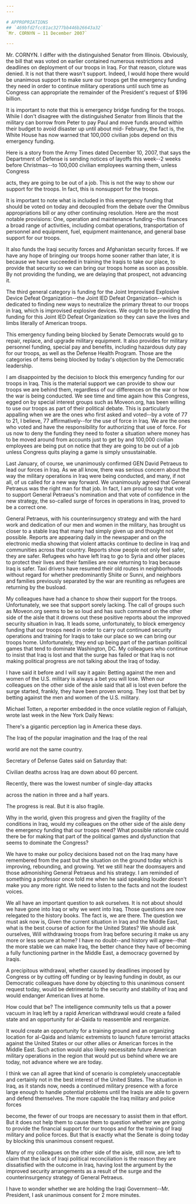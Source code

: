 ```yaml
---
---

# APPROPRIATIONS
## `469bfd2fcc81ac3277bb446b26643a32`
`Mr. CORNYN — 11 December 2007`

---
```



Mr. CORNYN. I differ with the distinguished Senator from Illinois. 
Obviously, the bill that was voted on earlier contained numerous 
restrictions and deadlines on deployment of our troops in Iraq. For 
that reason, cloture was denied. It is not that there wasn't support. 
Indeed, I would hope there would be unanimous support to make sure our 
troops get the emergency funding they need in order to continue 
military operations until such time as Congress can appropriate the 
remainder of the President's request of $196 billion.

It is important to note that this is emergency bridge funding for the 
troops. While I don't disagree with the distinguished Senator from 
Illinois that the military can borrow from Peter to pay Paul and move 
funds around within their budget to avoid disaster up until about mid-
February, the fact is, the White House has now warned that 100,000 
civilian jobs depend on this emergency funding.

Here is a story from the Army Times dated December 10, 2007, that 
says the Department of Defense is sending notices of layoffs this 
week--2 weeks before Christmas--to 100,000 civilian employees warning 
them, unless Congress


acts, they are going to be out of a job. This is not the way to show 
our support for the troops. In fact, this is nonsupport for the troops.

It is important to note what is included in this emergency funding 
that should be voted on today and decoupled from the debate over the 
Omnibus appropriations bill or any other continuing resolution. Here 
are the most notable provisions: One, operation and maintenance 
funding--this finances a broad range of activities, including combat 
operations, transportation of personnel and equipment, fuel, equipment 
maintenance, and general base support for our troops.

It also funds the Iraqi security forces and Afghanistan security 
forces. If we have any hope of bringing our troops home sooner rather 
than later, it is because we have succeeded in training the Iraqis to 
take our place, to provide that security so we can bring our troops 
home as soon as possible. By not providing the funding, we are delaying 
that prospect, not advancing it.

The third general category is funding for the Joint Improvised 
Explosive Device Defeat Organization--the Joint IED Defeat 
Organization--which is dedicated to finding new ways to neutralize the 
primary threat to our troops in Iraq, which is improvised explosive 
devices. We ought to be providing the funding for this Joint IED Defeat 
Organization so they can save the lives and limbs literally of American 
troops.

This emergency funding being blocked by Senate Democrats would go to 
repair, replace, and upgrade military equipment. It also provides for 
military personnel funding, special pay and benefits, including 
hazardous duty pay for our troops, as well as the Defense Health 
Program. Those are the categories of items being blocked by today's 
objection by the Democratic leadership.

I am disappointed by the decision to block this emergency funding for 
our troops in Iraq. This is the material support we can provide to show 
our troops we are behind them, regardless of our differences on the war 
or how the war is being conducted. We see time and time again how this 
Congress, egged on by special interest groups such as Moveon.org, has 
been willing to use our troops as part of their political debate. This 
is particularly appalling when we are the ones who first asked and 
voted--by a vote of 77 to 21, I believe, 77 affirmatively--for the use 
of force in Iraq. We are the ones who voted and have the responsibility 
for authorizing that use of force. For us now to deny the funding they 
need to foster a situation where money has to be moved around from 
accounts just to get by and 100,000 civilian employees are being put on 
notice that they are going to be out of a job unless Congress quits 
playing a game is simply unsustainable.

Last January, of course, we unanimously confirmed GEN David Petraeus 
to lead our forces in Iraq. As we all know, there was serious concern 
about the way the military operations in Iraq were being conducted, and 
many, if not all, of us called for a new way forward. We unanimously 
agreed that General Petraeus was the right man for that job. In fact, I 
am proud to say that vote to support General Petraeus's nomination and 
that vote of confidence in the new strategy, the so-called surge of 
forces in operations in Iraq, proved to be a correct one.


General Petraeus, with his counterinsurgency strategy and with the 
hard work and dedication of our men and women in the military, has 
brought us closer to a stable Iraq that many had simply given up and 
thought not possible. Reports are appearing daily in the newspaper and 
on the electronic media showing that violent attacks continue to 
decline in Iraq and communities across that country. Reports show 
people not only feel safer, they are safer. Refugees who have left Iraq 
to go to Syria and other places to protect their lives and their 
families are now returning to Iraq because Iraq is safer. Taxi drivers 
have resumed their old routes in neighborhoods without regard for 
whether predominantly Shiite or Sunni, and neighbors and families 
previously separated by the war are reuniting as refugees are returning 
by the busload.

My colleagues have had a chance to show their support for the troops. 
Unfortunately, we see that support sorely lacking. The call of groups 
such as Moveon.org seems to be so loud and has such command on the 
other side of the aisle that it drowns out these positive reports about 
the improved security situation in Iraq. It leads some, unfortunately, 
to block emergency funding that our troops need in order to carry out 
continued security operations and training for Iraqis to take our place 
so we can bring our troops home. Unfortunately, they end up being part 
of the partisan political games that tend to dominate Washington, DC. 
My colleagues who continue to insist that Iraq is lost and that the 
surge has failed or that Iraq is not making political progress are not 
talking about the Iraq of today.

I have said it before and I will say it again: Betting against the 
men and women of the U.S. military is always a bet you will lose. When 
our colleagues on the other side of the aisle said that all is lost 
even before the surge started, frankly, they have been proven wrong. 
They lost that bet by betting against the men and women of the U.S. 
military.

Michael Totten, a reporter embedded in the once volatile region of 
Fallujah, wrote last week in the New York Daily News:




 There's a gigantic perception lag in America these days. 


 The Iraq of the popular imagination and the Iraq of the real 


 world are not the same country.


Secretary of Defense Gates said on Saturday that:




 Civilian deaths across Iraq are down about 60 percent.



 Recently, there was the lowest number of single-day attacks 


 across the nation in three and a half years.



 The progress is real. But it is also fragile.


Why in the world, given this progress and given the fragility of the 
conditions in Iraq, would my colleagues on the other side of the aisle 
deny the emergency funding that our troops need? What possible 
rationale could there be for making that part of the political games 
and dysfunction that seems to dominate the Congress?

We have to make our policy decisions based not on the Iraq many have 
remembered from the past but the situation on the ground today which is 
improving, rebounding, and growing. Yet we still hear the doomsayers 
and those admonishing General Petraeus and his strategy. I am reminded 
of something a professor once told me when he said speaking louder 
doesn't make you any more right. We need to listen to the facts and not 
the loudest voices.

We all have an important question to ask ourselves. It is not about 
should we have gone into Iraq or why we went into Iraq. Those questions 
are now relegated to the history books. The fact is, we are there. The 
question we must ask now is, Given the current situation in Iraq and 
the Middle East, what is the best course of action for the United 
States? We should ask ourselves, Will withdrawing troops from Iraq 
before securing it make us any more or less secure at home? I have no 
doubt--and history will agree--that the more stable we can make Iraq, 
the better chance they have of becoming a fully functioning partner in 
the Middle East, a democracy governed by Iraqis.

A precipitous withdrawal, whether caused by deadlines imposed by 
Congress or by cutting off funding or by leaving funding in doubt, as 
our Democratic colleagues have done by objecting to this unanimous 
consent request today, would be detrimental to the security and 
stability of Iraq and would endanger American lives at home.

How could that be? The intelligence community tells us that a power 
vacuum in Iraq left by a rapid American withdrawal would create a 
failed state and an opportunity for al-Qaida to reassemble and 
reorganize.

It would create an opportunity for a training ground and an 
organizing location for al-Qaida and Islamic extremists to launch 
future terrorist attacks against the United States or our other allies 
or American forces in the Middle East. Such action would also likely 
necessitate future American military operations in the region that 
would put us behind where we are today, not advance where we are today.

I think we can all agree that kind of scenario is completely 
unacceptable and certainly not in the best interest of the United 
States. The situation in Iraq, as it stands now, needs a continued 
military presence with a force large enough to handle potential 
problems until the Iraqis are able to govern and defend themselves. The 
more capable the Iraq military and police forces


become, the fewer of our troops are necessary to assist them in that 
effort. But it does not help them to cause them to question whether we 
are going to provide the financial support for our troops and for the 
training of Iraqi military and police forces. But that is exactly what 
the Senate is doing today by blocking this unanimous consent request.

Many of my colleagues on the other side of the aisle, still now, are 
left to claim that the lack of Iraqi political reconciliation is the 
reason they are dissatisfied with the outcome in Iraq, having lost the 
argument by the improved security arrangements as a result of the surge 
and the counterinsurgency strategy of General Petraeus.

I have to wonder whether we are holding the Iraqi Government--Mr. 
President, I ask unanimous consent for 2 more minutes.